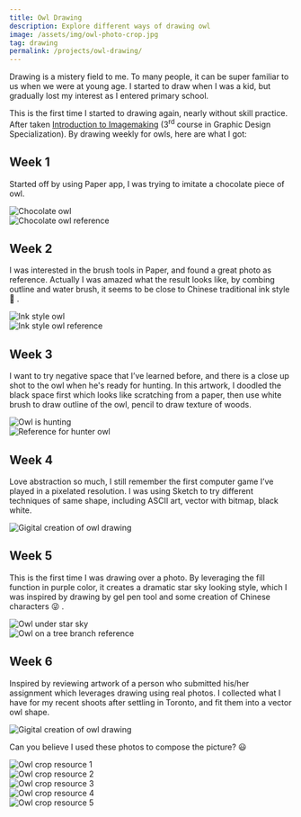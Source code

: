 ```yaml
---
title: Owl Drawing
description: Explore different ways of drawing owl
image: /assets/img/owl-photo-crop.jpg
tag: drawing
permalink: /projects/owl-drawing/
---
```


Drawing is a mistery field to me. To many people, it can be super familiar to us when we were at young age.
I started to draw when I was a kid, but gradually lost my interest as I entered primary school.

This is the first time I started to drawing again, nearly without skill practice.
After taken [Introduction to Imagemaking](https://www.coursera.org/learn/image-making) (3<sup>rd</sup> course in Graphic Design Specialization).
By drawing weekly for owls, here are what I got:

## Week 1

Started off by using Paper app, I was trying to imitate a chocolate piece of owl.

<div class="box alt">
    <div class="row uniform">
        <div class="6u 12u$(small)"><span class="image fit"><img src="/assets/img/owl-journey-start.jpg" alt="Chocolate owl" /></span></div>
        <div class="6u$ 12u$(small)"><span class="image fit"><img src="/assets/img/owl-chocolate.jpg" alt="Chocolate owl reference" /></span></div>
    </div>
</div>


## Week 2

I was interested in the brush tools in Paper, and found a great photo as reference.
Actually I was amazed what the result looks like, by combing outline and water brush,
it seems to be close to Chinese traditional ink style :thinking: .

<div class="box alt">
    <div class="row uniform">
        <div class="6u 12u$(small)"><span class="image fit"><img src="/assets/img/owl-ink-style.jpg" alt="Ink style owl" /></span></div>
        <div class="6u$ 12u$(small)"><span class="image fit"><img src="/assets/img/owl-ink-reference.jpg" alt="Ink style owl reference" /></span></div>
    </div>
</div>

## Week 3

I want to try negative space that I’ve learned before,
and there is a close up shot to the owl when he's ready for hunting.
In this artwork, I doodled the black space first which looks like scratching from a paper,
then use white brush to draw outline of the owl, pencil to draw texture of woods.

<div class="box alt">
    <div class="row uniform">
        <div class="6u 12u$(small)"><span class="image fit"><img src="/assets/img/owl-negative-space.jpg" alt="Owl is hunting" /></span></div>
        <div class="6u$ 12u$(small)"><span class="image fit"><img src="/assets/img/owl-hunting-reference.jpg" alt="Reference for hunter owl" /></span></div>
    </div>
</div>

## Week 4

Love abstraction so much, I still remember the first computer game I’ve played in a pixelated resolution.
I was using Sketch to try different techniques of same shape, including ASCII art, vector with bitmap, black white.

![Gigital creation of owl drawing](/assets/img/owl-digital-world.jpg)

## Week 5

This is the first time I was drawing over a photo. By leveraging the fill function in purple color,
it creates a dramatic star sky looking style, which I was inspired by drawing by gel pen tool and some creation of Chinese characters :stuck_out_tongue_winking_eye: .

<div class="box alt">
    <div class="row uniform">
        <div class="6u 12u$(small)"><span class="image fit"><img src="/assets/img/owl-line-drawing.jpg" alt="Owl under star sky" /></span></div>
        <div class="6u$ 12u$(small)"><span class="image fit"><img src="/assets/img/owl-star-sky-reference.jpg" alt="Owl on a tree branch reference" /></span></div>
    </div>
</div>

## Week 6

Inspired by reviewing artwork of a person who submitted his/her assignment which leverages drawing using real photos.
I collected what I have for my recent shoots after settling in Toronto, and fit them into a vector owl shape.

![Gigital creation of owl drawing](/assets/img/owl-photo-crop.jpg)

Can you believe I used these photos to compose the picture? :smiley:

<div class="box alt">
    <div class="row uniform">
        <div class="4u"><span class="image fit"><img src="/assets/img/owl-crop-reference-4.jpg" alt="Owl crop resource 1" /></span></div>
        <div class="4u"><span class="image fit"><img src="/assets/img/owl-crop-reference-2.jpg" alt="Owl crop resource 2" /></span></div>
        <div class="4u$"><span class="image fit"><img src="/assets/img/owl-crop-reference-3.jpg" alt="Owl crop resource 3" /></span></div>
    </div>
    <div class="row uniform">
        <div class="6u"><span class="image fit"><img src="/assets/img/owl-crop-reference-1.jpg" alt="Owl crop resource 4" /></span></div>
        <div class="6u$"><span class="image fit"><img src="/assets/img/owl-crop-reference-5.jpg" alt="Owl crop resource 5" /></span></div>
    </div>
</div>